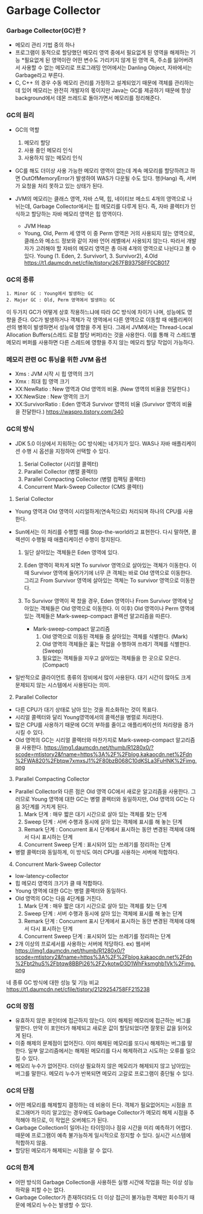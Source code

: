 # Garbage Collector

### Garbage Collector(GC)란 ?

- 메모리 관리 기법 중의 하나
- 프로그램이 동적으로 할당했던 메모리 영역 중에서 필요없게 된 영역을 해제하는 기능
    *필요없게 된 영역이란 어떤 변수도 가리키지 않게 된 영역
    즉, 주소를 잃어버려서 사용할 수 없는 메모리로
    프로그래밍 언어에서는 Danling Object, 자바에서는 Garbage라고 부른다.
- C, C++ 의 경우 수동 메모리 관리를 가정하고 설계되었기 때문에 객체를 관리하는 데 있어 메모리는 완전히 개발자의 몫이지만
Java는 GC를 제공하기 때문에 항상 background에서 데몬 쓰레드로 돌아가면서 메모리를 정리해준다.


### GC의 원리

- GC의 역할
    1. 메모리 할당
    2. 사용 중인 메모리 인식
    3. 사용하지 않는 메모리 인식

- GC를 해도 더이상 사용 가능한 메모리 영역이 없는데 계속 메모리를 할당하려고 하면 OutOfMemoryError가 발생하여 WAS가 다운될 수도 있다.
행(Hang) 즉, 서버가 요청을 처리 못하고 있는 상태가 된다.
- JVM의 메모리는 클래스 영역, 자바 스택, 힙, 네이티브 메소드 4개의 영역으로 나뉘는데, Garbage Collector에서는 힙 메모리를 다루게 된다.
즉, 자바 콜렉터가 인식하고 할당하는 자바 메모리 영역은 힙 영역이다.
    * JVM Heap
    - Young, Old, Perm 세 영역
    이 중 Perm 영역은 거의 사용되지 않는 영역으로, 클래스와 메소드 정보와 같이 자바 언어 레벨에서 사용되지 않는다.
    따라서 개발자가 고려해야 할 자바의 메모리 영역은 총 아래 4개의 영역으로 나뉜다고 볼 수 있다.
    Young (1. Eden, 2. Survivor1, 3. Survivor2), 4.Old
https://t1.daumcdn.net/cfile/tistory/267FB93758FF0CB017

### GC의 종류

    1. Minor GC : Young에서 발생하는 GC
    2. Major GC : Old, Perm 영역에서 발생하는 GC
이 두가지 GC가 어떻게 상호 작용하느냐에 따라 GC 방식에 차이가 나며, 성능에도 영향을 준다.
GC가 발생하거나 객체가 각 영역에서 다른 영역으로 이동할 때 애플리케이션의 병목이 발생하면서 성능에 영향을 주게 된다.
그래서 JVM에서는 Thread-Local Allocation Buffers(스레드 로컬 할당 버퍼)라는 것을 사용한다.
이를 통해 각 스레드별 메모리 버퍼를 사용하면 다른 스레드에 영향을 주지 않는 메모리 할당 작업이 가능하다.


### 메모리 관련 GC 튜닝을 위한 JVM 옵션

- Xms : JVM 시작 시 힙 영역의 크기
- Xmx : 최대 힙 영역 크기
- XX:NewRatio : New 영역과 Old 영역의 비율. (New 영역의 비율을 전달한다.)
- XX:NewSize : New 영역의 크기
- XX:SurvivorRatio : Eden 영역과 Survivor 영역의 비율 (Survivor 영역의 비율을 전달한다.)
https://waspro.tistory.com/340


### GC의 방식

- JDK 5.0 이상에서 지워하는 GC 방식에는 네가지가 있다.
WAS나 자바 애플리케이션 수행 시 옵션을 지정하여 선택할 수 있다.

    1. Serial Collector (시리얼 콜렉터)
    2. Parallel Collector (병렬 콜렉터)
    3. Parallel Compacting Collector (병렬 컴펙팅 콜렉터)
    4. Concurrent Mark-Sweep Collector (CMS 콜렉터)

1. Serial Collector
- Young 영역과 Old 영역이 시리얼하게(연속적으로) 처리되며 하나의 CPU를 사용한다.
- Sun에서는 이 처리를 수행할 때를 Stop-the-world라고 표현한다. 다시 말하면, 콜렉션이 수행될 때 애플리케이션 수행이 정지된다.

    1) 일단 살아있는 객체들은 Eden 영역에 있다.
    2) Eden 영역이 꽉차게 되면 To survivor 영역으로 살아있는 객체가 이동한다.
    이 때 Survivor 영역에 들어가기에 너무 큰 객체는 바로 Old 영역으로 이동한다.
    그리고 From Survivor 영역에 살아있는 객체는 To survivor 영역으로 이동한다.
    3) To Survivor 영역이 꽉 찼을 경우, Eden 영역이나 From Survivor 영역에 남아있는 객체들은 Old 영역으로 이동한다.
    이 이후) Old 영역이나 Perm 영역에 있는 객체들은 Mark-sweep-compact 콜렉션 알고리즘을 따른다.

        * Mark-sweep-compact 알고리즘
            1) Old 영역으로 이동된 객체들 중 살아있는 객체를 식별한다. (Mark)
            2) Old 영역의 객체들은 훑는 작업을 수행하여 쓰레기 객체를 식별한다. (Sweep)
            3) 필요없는 객체들을 지우고 살아있는 객체들을 한 곳으로 모은다. (Compact)

- 일반적으로 클라이언트 종류의 장비에서 많이 사용된다.
대기 시간이 많아도 크게 문제되지 않는 시스템에서 사용된다는 의미.

2. Parallel Collector
- 다른 CPU가 대기 상태로 남아 있는 것을 최소화하는 것이 목표다.
- 시리얼 콜렉터와 달리 Young영역에서의 콜렉션을 병렬로 처리한다.
- 많은 CPU를 사용하기 때문에 GC의 부하를 줄이고 애플리케이션의 처리량을 증가시킬 수 있다.
- Old 영역의 GC는 시리얼 콜렉터와 마찬가지로 Mark-sweep-compact 알고리즘을 사용한다.
https://img1.daumcdn.net/thumb/R1280x0/?scode=mtistory2&fname=https%3A%2F%2Fblog.kakaocdn.net%2Fdn%2FWA820%2Fbtqw7xmxsJ1%2F80bzB068C10dKSLa3FuHNK%2Fimg.png

3. Parallel Compacting Collector
- Parallel Collector와 다른 점은 Old 영역 GC에서 새로운 알고리즘을 사용한다.
그러므로 Young 영역에 대한 GC는 병렬 콜렉터와 동일하지만, Old 영역의 GC는 다음 3단계를 거치게 된다.
    1) Mark 단계 : 매우 짧은 대기 시간으로 살아 있는 객체를 찾는 단계
    2) Sweep 단계 : 서버 수행과 동시에 살아 있는 객체에 표시를 해 놓는 단계
    3) Remark 단계 : Concurrent 표시 단계에서 표시하는 동안 변경된 객체에 대해서 다시 표시하는 단계
    4) Concurrent Sweep 단계 : 표시되어 있는 쓰레기를 정리하는 단계
- 병렬 콜렉터와 동일하게, 이 방식도 여러 CPU를 사용하는 서버에 적합하다.

4. Concurrent Mark-Sweep Collector
- low-latency-collector
- 힙 메모리 영역의 크기가 클 때 적합하다.
- Young 영역에 대한 GC는 병렬 콜렉터와 동일하다.
- Old 영역의 GC는 다음 4단계를 거친다.
    1) Mark 단계 : 매우 짧은 대기 시간으로 살아 있는 객체를 찾는 단계
    2) Sweep 단계 : 서버 수행과 동시에 살아 있는 객체에 표시를 해 놓는 단계
    3) Remark 단계 : Concurrent 표시 단계에서 표시하는 동안 변경된 객체에 대해서 다시 표시하는 단계
    4) Concurrent Sweep 단계 : 표시되어 있는 쓰레기를 정리하는 단계
- 2개 이상의 프로세서를 사용하는 서버에 적당하다. ex) 웹서버
https://img1.daumcdn.net/thumb/R1280x0/?scode=mtistory2&fname=https%3A%2F%2Fblog.kakaocdn.net%2Fdn%2Fbt2huS%2Fbtqw8BBPi26%2FZykotwD3D1WhFksmghb1Vk%2Fimg.png

네 종류 GC 방식에 대한 성능 및 기능 비교
https://t1.daumcdn.net/cfile/tistory/2129254758FF215238


### GC의 장점

- 유효하지 않은 포인터에 접근하지 않는다.
이미 해제된 메모리에 접근하는 버그를 말한다.
만약 이 포인터가 해제되고 새로운 값이 할당되었다면 잘못된 값을 읽어오게 된다.
- 이중 해제의 문제점이 없어진다.
이미 해제된 메모리를 또다시 해제하는 버그를 말한다.
일부 알고리즘에서는 해제된 메모리를 다시 해제하려고 시도하는 오류를 일으킬 수 있다.
- 메모리 누수가 없어진다.
더이상 필요하지 않은 메모리가 해제되지 않고 남아있는 버그를 말한다.
메모리 누수가 반복되면 메모리 고갈로 프로그램이 중단될 수 있다.


### GC의 단점

- 어떤 메모리를 해제할지 결정하는 데 비용이 든다.
객체가 필요없어지는 시점을 프로그래머가 미리 알고있는 경우에도 Garbage Collector가 메모리 해제 시점을 추적해야 하므로, 이 작업은 오버헤드가 된다.
- Garbage Collection이 일어나는 타이밍이나 점유 시간을 미리 예측하기 어렵다.
때문에 프로그램이 예측 불가능하게 일시적으로 정지할 수 있다. 실시간 시스템에 적합하지 않음.
- 할당된 메모리가 해제되는 시점을 알 수 없다.


### GC의 한계

- 어떤 방식의 Garbage Collection을 사용하든 실행 시간에 작업을 하는 이상 성능 하락을 피할 수는 없다.
- Garbage Collector가 존재하더라도 더 이상 접근이 불가능한 객체만 회수하기 때문에 메모리 누수는 발생할 수 있다.
